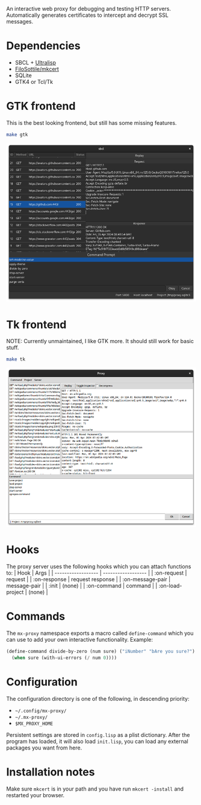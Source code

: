 An interactive web proxy for debugging and testing HTTP servers.
Automatically generates certificates to intercept and decrypt SSL messages.

# Dependencies

- SBCL + [Ultralisp](https://ultralisp.org)
- [FiloSottile/mkcert](https://github.com/FiloSottile/mkcert)
- SQLite
- GTK4 or Tcl/Tk

# GTK frontend

This is the best looking frontend, but still has some missing features.

```bash
make gtk
```

![GTK](screenshots/gtk-frontend.png)　

# Tk frontend

NOTE: Currently unmaintained, I like GTK more.  It should still work for basic stuff.

```bash
make tk
```

![Tk](screenshots/tk-frontend.png)　

# Hooks

The proxy server uses the following hooks which you can attach functions to:
| Hook               | Args               |
| ------------------ | ------------------ |
| :on-request        | request            |
| :on-response       | request response   |
| :on-message-pair   | message-pair       |
| :init              | (none)             |
| :on-command        | command            |
| :on-load-project   | (none)             |

# Commands

The `mx-proxy` namespace exports a macro called `define-command` which you can
use to add your own interactive functionality.  Example:

```lisp
(define-command divide-by-zero (num sure) ("iNumber" "bAre you sure?")
  (when sure (with-ui-errors (/ num 0))))
```

# Configuration

The configuration directory is one of the following, in descending priority:
- `~/.config/mx-proxy/`
- `~/.mx-proxy/`
- `$MX_PROXY_HOME`

Persistent settings are stored in `config.lisp` as a plist dictionary.
After the program has loaded, it will also load `init.lisp`, you can load
any external packages you want from here.

# Installation notes

Make sure `mkcert` is in your path and you have run `mkcert -install` and restarted your browser.
